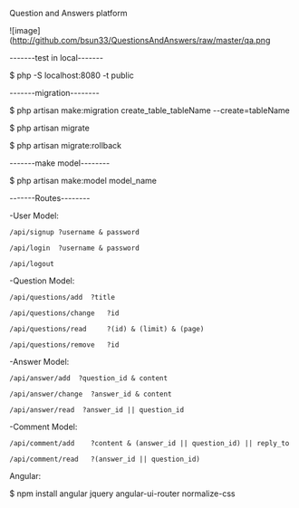 Question and Answers platform

![image](http://github.com/bsun33/QuestionsAndAnswers/raw/master/qa.png


-------test in local-------

$ php -S localhost:8080 -t public

-------migration--------

$ php artisan make:migration create_table_tableName --create=tableName

$ php artisan migrate

$ php artisan migrate:rollback

-------make model--------

$ php artisan make:model model_name


-------Routes--------

-User Model:

    /api/signup ?username & password

    /api/login  ?username & password

    /api/logout

-Question Model:

    /api/questions/add  ?title

    /api/questions/change   ?id

    /api/questions/read     ?(id) & (limit) & (page)

    /api/questions/remove   ?id

-Answer Model:

    /api/answer/add  ?question_id & content

    /api/answer/change  ?answer_id & content

    /api/answer/read  ?answer_id || question_id

-Comment Model:

    /api/comment/add    ?content & (answer_id || question_id) || reply_to

    /api/comment/read   ?(answer_id || question_id)



Angular:

$ npm install angular jquery angular-ui-router normalize-css